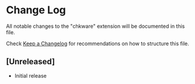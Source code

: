 # Change Log

All notable changes to the "chkware" extension will be documented in this file.

Check [Keep a Changelog](http://keepachangelog.com/) for recommendations on how to structure this file.

## [Unreleased]

- Initial release